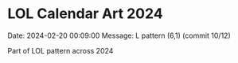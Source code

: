 # LOL Calendar Art 2024

Date: 2024-02-20 00:09:00
Message: L pattern (6,1) (commit 10/12)

Part of LOL pattern across 2024
